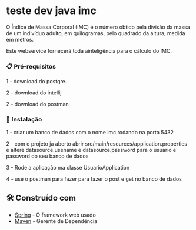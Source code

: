 # teste dev java imc

O Índice de Massa Corporal (IMC) é o número obtido pela divisão da
massa de um indivíduo adulto, em quilogramas, pelo quadrado da altura,
medida em metros. 

Este webservice fornecerá toda ainteligência para o cálculo do IMC. 

### 📋 Pré-requisitos

1 -  download do postgre.

2 - download do intellij

2 - download do postman


### 🔧 Instalação

1 - criar um banco de dados com o nome imc rodando na porta 5432

2 - com o projeto ja aberto abrir src/main/resources/application.properties e altere datasource.usename e datasource.password para o usuario e password do seu banco de dados

3 - Rode a aplicação ma classe UsuarioApplication

4 - use o postman para fazer para fazer o post e get no banco de dados

## 🛠️ Construído com

* [Spring](https://spring.io/) - O framework web usado
* [Maven](https://maven.apache.org/) - Gerente de Dependência
